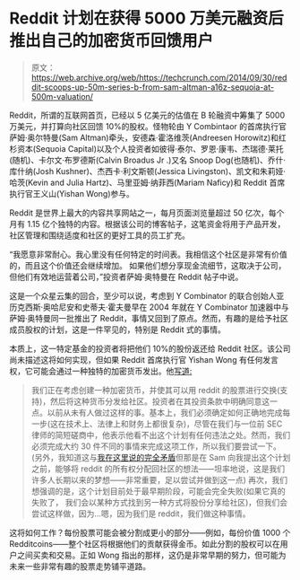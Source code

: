 # Reddit 计划在获得 5000 万美元融资后推出自己的加密货币回馈用户 

> 原文：<https://web.archive.org/web/https://techcrunch.com/2014/09/30/reddit-scoops-up-50m-series-b-from-sam-altman-a16z-sequoia-at-500m-valuation/>

Reddit，所谓的互联网首页，已经以 5 亿美元的估值在 B 轮融资中筹集了 5000 万美元，并打算向社区回馈 10%的股权。怪物轮由 Y Combintaor 的首席执行官萨姆·奥尔特曼(Sam Altman)牵头，安德森·霍洛维茨(Andreesen Horowitz)和红杉资本(Sequoia Capital)以及个人投资者如彼得·泰尔、罗恩·康韦、杰瑞德·莱托(随机)、卡尔文·布罗德斯(Calvin Broadus Jr .)又名 Snoop Dog(也随机)、乔什·库什纳(Josh Kushner)、杰西卡·利文斯顿(Jessica Livingston)、凯文和朱莉娅·哈茨(Kevin and Julia Hartz)、马里亚姆·纳菲西(Mariam Naficy)和 Reddit 首席执行官王义山(Yishan Wong)参与。

Reddit 是世界上最大的内容共享网站之一，每月页面浏览量超过 50 亿次，每个月有 1.15 亿个独特的内容。根据该公司的博客帖子，这笔资金将用于产品开发，社区管理和围绕适度和社区的更好工具的员工扩充。

“我愿意非常耐心。我心里没有任何特定的时间表。我相信这个社区是非常有价值的，而且这个价值还会继续增加。
如果他们想分享现金流细节，这取决于公司，但他们有效地运营着公司，”投资者萨姆·奥特曼在 Reddit 帖子中说。

这是一个众星云集的回合，至少可以说，考虑到 Y Combinator 的联合创始人亚历克西斯·奥哈尼安和史蒂夫·霍夫曼早在 2004 年就在 Y Combinator 加速器中与萨姆·奥特曼同一批推出了 Reddit，事情又回到了原点。然而，有趣的是给予社区成员股权的计划，这是一件罕见的，特别是 Reddit 式的事情。

本质上，这一特定基金的投资者将把他们 10%的股份返还给 Reddit 社区。该公司尚未描述这将如何实现，但如果 Reddit 首席执行官 Yishan Wong 有任何发言权，它可能会通过一种独特的加密货币发出。他[写道:](https://web.archive.org/web/20221223111826/https://www.reddit.com/r/blog/comments/2hwpmm/fundraising_for_reddit/ckwph30)

> 我们正在考虑创建一种加密货币，并使其可以用 reddit 的股票进行交换(支持)，然后将这种货币分发给社区。投资者在其投资条款中明确同意这一点。以前从未有人做过这样的事。基本上，我们必须确定如何正确地完成每一步(这在技术上、法律上和财务上都很复杂)，尽管在我们与一位前 SEC 律师的简短磋商中，他表示他看不出这个计划有任何违法之处。然而，我们必须完成大约 30 件不同的事情来完成这项工作，所以我们要尝试一下。
> (另外，我知道这与[我在这里说的完全矛盾](https://web.archive.org/web/20221223111826/https://www.reddit.com/r/redditjobs/comments/2c9d61/cryptocurrency_engineer_redditcom_san_francisco/cjegpne)但那是在 Sam 向我提出这个计划之前，能够将 reddit 的所有权分配回社区的想法——坦率地说，这是我们许多人长期以来的梦想——非常重要，足以尝试并做到这一点)
> 再次，我们想强调的是，这个计划目前处于最早期阶段，可能会完全失败(如果它真的失败了， 我们会以某种方式找到另一种方式将股份分享给社区)，但我们会尝试这样做，因为…嗯，因为我们是 reddit，我们做这种事情。

这将如何工作？每份股票可能会被分割成更小的部分——例如，每份价值 1000 个 Redditcoins——整个社区将根据他们的贡献获得金币。如此分割的股权可以在用户之间买卖和交易。正如 Wong 指出的那样，这仍是非常早期的努力，但可能为未来一些非常有趣的股票走势铺平道路。